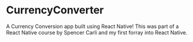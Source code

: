 # CurrencyConverter

A Currency Conversion app built using React Native! This was part of a React Native course by Spencer Carli and my first forray into React Native.
